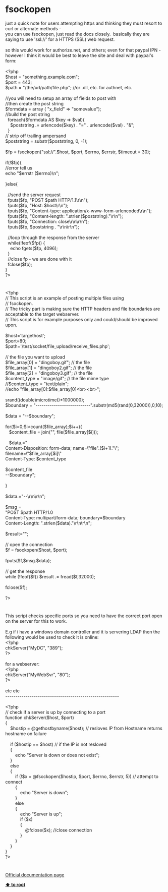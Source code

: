 # fsockopen




<div class="phpcode"><span class="html">
just a quick note for users attempting https and thinking they must resort to curl or alternate methods -
<br>you can use fsockopen, just read the docs closely.&#xA0; basically they are saying to use &apos;ssl://&apos; for a HTTPS (SSL) web request.
<br>
<br>so this would work for authorize.net, and others; even for that paypal IPN - however I think it would be best to leave the site and deal with paypal&apos;s form:
<br>
<br><span class="default">&lt;?php
<br>$host </span><span class="keyword">= </span><span class="string">&quot;something.example.com&quot;</span><span class="keyword">;
<br></span><span class="default">$port </span><span class="keyword">= </span><span class="default">443</span><span class="keyword">;
<br></span><span class="default">$path </span><span class="keyword">= </span><span class="string">&quot;/the/url/path/file.php&quot;</span><span class="keyword">; </span><span class="comment">//or .dll, etc. for authnet, etc.
<br>
<br>//you will need to setup an array of fields to post with
<br>//then create the post string
<br></span><span class="default">$formdata </span><span class="keyword">= array ( </span><span class="string">&quot;x_field&quot; </span><span class="keyword">=&gt; </span><span class="string">&quot;somevalue&quot;</span><span class="keyword">);
<br></span><span class="comment">//build the post string
<br>&#xA0; </span><span class="keyword">foreach(</span><span class="default">$formdata </span><span class="keyword">AS </span><span class="default">$key </span><span class="keyword">=&gt; </span><span class="default">$val</span><span class="keyword">){
<br>&#xA0; &#xA0; </span><span class="default">$poststring </span><span class="keyword">.= </span><span class="default">urlencode</span><span class="keyword">(</span><span class="default">$key</span><span class="keyword">) . </span><span class="string">&quot;=&quot; </span><span class="keyword">. </span><span class="default">urlencode</span><span class="keyword">(</span><span class="default">$val</span><span class="keyword">) . </span><span class="string">&quot;&amp;&quot;</span><span class="keyword">;
<br>&#xA0; }
<br></span><span class="comment">// strip off trailing ampersand
<br></span><span class="default">$poststring </span><span class="keyword">= </span><span class="default">substr</span><span class="keyword">(</span><span class="default">$poststring</span><span class="keyword">, </span><span class="default">0</span><span class="keyword">, -</span><span class="default">1</span><span class="keyword">);
<br>
<br></span><span class="default">$fp </span><span class="keyword">= </span><span class="default">fsockopen</span><span class="keyword">(</span><span class="string">&quot;ssl://&quot;</span><span class="keyword">.</span><span class="default">$host</span><span class="keyword">, </span><span class="default">$port</span><span class="keyword">, </span><span class="default">$errno</span><span class="keyword">, </span><span class="default">$errstr</span><span class="keyword">, </span><span class="default">$timeout </span><span class="keyword">= </span><span class="default">30</span><span class="keyword">);
<br>
<br>if(!</span><span class="default">$fp</span><span class="keyword">){
<br> </span><span class="comment">//error tell us
<br> </span><span class="keyword">echo </span><span class="string">&quot;</span><span class="default">$errstr</span><span class="string"> (</span><span class="default">$errno</span><span class="string">)\n&quot;</span><span class="keyword">;
<br>&#xA0;&#xA0; 
<br>}else{
<br>
<br>&#xA0; </span><span class="comment">//send the server request
<br>&#xA0; </span><span class="default">fputs</span><span class="keyword">(</span><span class="default">$fp</span><span class="keyword">, </span><span class="string">&quot;POST </span><span class="default">$path</span><span class="string"> HTTP/1.1\r\n&quot;</span><span class="keyword">);
<br>&#xA0; </span><span class="default">fputs</span><span class="keyword">(</span><span class="default">$fp</span><span class="keyword">, </span><span class="string">&quot;Host: </span><span class="default">$host</span><span class="string">\r\n&quot;</span><span class="keyword">);
<br>&#xA0; </span><span class="default">fputs</span><span class="keyword">(</span><span class="default">$fp</span><span class="keyword">, </span><span class="string">&quot;Content-type: application/x-www-form-urlencoded\r\n&quot;</span><span class="keyword">);
<br>&#xA0; </span><span class="default">fputs</span><span class="keyword">(</span><span class="default">$fp</span><span class="keyword">, </span><span class="string">&quot;Content-length: &quot;</span><span class="keyword">.</span><span class="default">strlen</span><span class="keyword">(</span><span class="default">$poststring</span><span class="keyword">).</span><span class="string">&quot;\r\n&quot;</span><span class="keyword">);
<br>&#xA0; </span><span class="default">fputs</span><span class="keyword">(</span><span class="default">$fp</span><span class="keyword">, </span><span class="string">&quot;Connection: close\r\n\r\n&quot;</span><span class="keyword">);
<br>&#xA0; </span><span class="default">fputs</span><span class="keyword">(</span><span class="default">$fp</span><span class="keyword">, </span><span class="default">$poststring </span><span class="keyword">. </span><span class="string">&quot;\r\n\r\n&quot;</span><span class="keyword">);
<br>
<br>&#xA0; </span><span class="comment">//loop through the response from the server
<br>&#xA0; </span><span class="keyword">while(!</span><span class="default">feof</span><span class="keyword">(</span><span class="default">$fp</span><span class="keyword">)) {
<br>&#xA0; &#xA0; echo </span><span class="default">fgets</span><span class="keyword">(</span><span class="default">$fp</span><span class="keyword">, </span><span class="default">4096</span><span class="keyword">);
<br>&#xA0; }
<br>&#xA0; </span><span class="comment">//close fp - we are done with it
<br>&#xA0; </span><span class="default">fclose</span><span class="keyword">(</span><span class="default">$fp</span><span class="keyword">);
<br>}
<br></span><span class="default">?&gt;</span>
</span>
</div>
  

#


<div class="phpcode"><span class="html">
<span class="default">&lt;?php
<br></span><span class="comment">// This script is an example of posting multiple files using 
<br>// fsockopen.
<br>// The tricky part is making sure the HTTP headers and file boundaries are acceptable to the target webserver.
<br>// This script is for example purposes only and could/should be improved upon.
<br>
<br></span><span class="default">$host</span><span class="keyword">=</span><span class="string">&apos;targethost&apos;</span><span class="keyword">;
<br></span><span class="default">$port</span><span class="keyword">=</span><span class="default">80</span><span class="keyword">;
<br></span><span class="default">$path</span><span class="keyword">=</span><span class="string">&apos;/test/socket/file_upload/receive_files.php&apos;</span><span class="keyword">;
<br>
<br></span><span class="comment">// the file you want to upload 
<br></span><span class="default">$file_array</span><span class="keyword">[</span><span class="default">0</span><span class="keyword">] = </span><span class="string">&quot;dingoboy.gif&quot;</span><span class="keyword">; </span><span class="comment">// the file 
<br></span><span class="default">$file_array</span><span class="keyword">[</span><span class="default">1</span><span class="keyword">] = </span><span class="string">&quot;dingoboy2.gif&quot;</span><span class="keyword">; </span><span class="comment">// the file 
<br></span><span class="default">$file_array</span><span class="keyword">[</span><span class="default">2</span><span class="keyword">] = </span><span class="string">&quot;dingoboy3.gif&quot;</span><span class="keyword">; </span><span class="comment">// the file 
<br></span><span class="default">$content_type </span><span class="keyword">= </span><span class="string">&quot;image/gif&quot;</span><span class="keyword">; </span><span class="comment">// the file mime type
<br>//$content_type = &quot;text/plain&quot;;
<br>//echo &quot;file_array[0]:$file_array[0]&lt;br&gt;&lt;br&gt;&quot;;
<br>
<br></span><span class="default">srand</span><span class="keyword">((double)</span><span class="default">microtime</span><span class="keyword">()*</span><span class="default">1000000</span><span class="keyword">);
<br></span><span class="default">$boundary </span><span class="keyword">= </span><span class="string">&quot;---------------------------&quot;</span><span class="keyword">.</span><span class="default">substr</span><span class="keyword">(</span><span class="default">md5</span><span class="keyword">(</span><span class="default">rand</span><span class="keyword">(</span><span class="default">0</span><span class="keyword">,</span><span class="default">32000</span><span class="keyword">)),</span><span class="default">0</span><span class="keyword">,</span><span class="default">10</span><span class="keyword">);
<br>
<br></span><span class="default">$data </span><span class="keyword">= </span><span class="string">&quot;--</span><span class="default">$boundary</span><span class="string">&quot;</span><span class="keyword">;
<br>
<br>for(</span><span class="default">$i</span><span class="keyword">=</span><span class="default">0</span><span class="keyword">;</span><span class="default">$i</span><span class="keyword">&lt;</span><span class="default">count</span><span class="keyword">(</span><span class="default">$file_array</span><span class="keyword">);</span><span class="default">$i</span><span class="keyword">++){
<br>&#xA0;&#xA0; </span><span class="default">$content_file </span><span class="keyword">= </span><span class="default">join</span><span class="keyword">(</span><span class="string">&quot;&quot;</span><span class="keyword">, </span><span class="default">file</span><span class="keyword">(</span><span class="default">$file_array</span><span class="keyword">[</span><span class="default">$i</span><span class="keyword">]));
<br>
<br>&#xA0;&#xA0; </span><span class="default">$data</span><span class="keyword">.=</span><span class="string">&quot;
<br>Content-Disposition: form-data; name=\&quot;file&quot;</span><span class="keyword">.(</span><span class="default">$i</span><span class="keyword">+</span><span class="default">1</span><span class="keyword">).</span><span class="string">&quot;\&quot;; filename=\&quot;</span><span class="default">$file_array</span><span class="keyword">[</span><span class="default">$i</span><span class="keyword">]</span><span class="string">\&quot;
<br>Content-Type: </span><span class="default">$content_type</span><span class="string"> 
<br>
<br></span><span class="default">$content_file</span><span class="string">
<br>--</span><span class="default">$boundary</span><span class="string">&quot;</span><span class="keyword">;
<br>
<br>}
<br>
<br></span><span class="default">$data</span><span class="keyword">.=</span><span class="string">&quot;--\r\n\r\n&quot;</span><span class="keyword">;
<br>
<br></span><span class="default">$msg </span><span class="keyword">=
<br></span><span class="string">&quot;POST </span><span class="default">$path</span><span class="string"> HTTP/1.0
<br>Content-Type: multipart/form-data; boundary=</span><span class="default">$boundary</span><span class="string">
<br>Content-Length: &quot;</span><span class="keyword">.</span><span class="default">strlen</span><span class="keyword">(</span><span class="default">$data</span><span class="keyword">).</span><span class="string">&quot;\r\n\r\n&quot;</span><span class="keyword">;
<br>
<br></span><span class="default">$result</span><span class="keyword">=</span><span class="string">&quot;&quot;</span><span class="keyword">;
<br>
<br></span><span class="comment">// open the connection
<br></span><span class="default">$f </span><span class="keyword">= </span><span class="default">fsockopen</span><span class="keyword">(</span><span class="default">$host</span><span class="keyword">, </span><span class="default">$port</span><span class="keyword">);
<br>
<br></span><span class="default">fputs</span><span class="keyword">(</span><span class="default">$f</span><span class="keyword">,</span><span class="default">$msg</span><span class="keyword">.</span><span class="default">$data</span><span class="keyword">);
<br>
<br></span><span class="comment">// get the response
<br></span><span class="keyword">while (!</span><span class="default">feof</span><span class="keyword">(</span><span class="default">$f</span><span class="keyword">)) </span><span class="default">$result </span><span class="keyword">.= </span><span class="default">fread</span><span class="keyword">(</span><span class="default">$f</span><span class="keyword">,</span><span class="default">32000</span><span class="keyword">);
<br>
<br></span><span class="default">fclose</span><span class="keyword">(</span><span class="default">$f</span><span class="keyword">);
<br>
<br></span><span class="default">?&gt;</span>
</span>
</div>
  

#


<div class="phpcode"><span class="html">
This script checks specific ports so you need to have the correct port open on the server for this to work.
<br>
<br>E.g if i have a windows domain controller and it is servering LDAP then the following would be used to check it is online:
<br><span class="default">&lt;?php
<br>chkServer</span><span class="keyword">(</span><span class="string">&quot;MyDC&quot;</span><span class="keyword">, </span><span class="string">&quot;389&quot;</span><span class="keyword">);
<br></span><span class="default">?&gt;
<br></span>
<br>for a webserver:
<br><span class="default">&lt;?php
<br>chkServer</span><span class="keyword">(</span><span class="string">&quot;MyWebSvr&quot;</span><span class="keyword">, </span><span class="string">&quot;80&quot;</span><span class="keyword">);
<br></span><span class="default">?&gt;
<br></span>
<br>etc etc
<br>--------------------------------------------------------
<br>
<br><span class="default">&lt;?php
<br></span><span class="comment">// check if a server is up by connecting to a port
<br></span><span class="keyword">function </span><span class="default">chkServer</span><span class="keyword">(</span><span class="default">$host</span><span class="keyword">, </span><span class="default">$port</span><span class="keyword">)
<br>{&#xA0;&#xA0; 
<br>&#xA0; &#xA0; </span><span class="default">$hostip </span><span class="keyword">= @</span><span class="default">gethostbyname</span><span class="keyword">(</span><span class="default">$host</span><span class="keyword">); </span><span class="comment">// resloves IP from Hostname returns hostname on failure
<br>&#xA0; &#xA0; 
<br>&#xA0; &#xA0; </span><span class="keyword">if (</span><span class="default">$hostip </span><span class="keyword">== </span><span class="default">$host</span><span class="keyword">) </span><span class="comment">// if the IP is not resloved
<br>&#xA0; &#xA0; </span><span class="keyword">{
<br>&#xA0; &#xA0; &#xA0; &#xA0; echo </span><span class="string">&quot;Server is down or does not exist&quot;</span><span class="keyword">;
<br>&#xA0; &#xA0; }
<br>&#xA0; &#xA0; else
<br>&#xA0; &#xA0; {
<br>&#xA0; &#xA0; &#xA0; &#xA0; if (!</span><span class="default">$x </span><span class="keyword">= @</span><span class="default">fsockopen</span><span class="keyword">(</span><span class="default">$hostip</span><span class="keyword">, </span><span class="default">$port</span><span class="keyword">, </span><span class="default">$errno</span><span class="keyword">, </span><span class="default">$errstr</span><span class="keyword">, </span><span class="default">5</span><span class="keyword">)) </span><span class="comment">// attempt to connect
<br>&#xA0; &#xA0; &#xA0; &#xA0; </span><span class="keyword">{
<br>&#xA0; &#xA0; &#xA0; &#xA0; &#xA0; &#xA0; echo </span><span class="string">&quot;Server is down&quot;</span><span class="keyword">;
<br>&#xA0; &#xA0; &#xA0; &#xA0; }
<br>&#xA0; &#xA0; &#xA0; &#xA0; else 
<br>&#xA0; &#xA0; &#xA0; &#xA0; {
<br>&#xA0; &#xA0; &#xA0; &#xA0; &#xA0; &#xA0; echo </span><span class="string">&quot;Server is up&quot;</span><span class="keyword">;
<br>&#xA0; &#xA0; &#xA0; &#xA0; &#xA0; &#xA0; if (</span><span class="default">$x</span><span class="keyword">)
<br>&#xA0; &#xA0; &#xA0; &#xA0; &#xA0; &#xA0; {
<br>&#xA0; &#xA0; &#xA0; &#xA0; &#xA0; &#xA0; &#xA0; &#xA0; @</span><span class="default">fclose</span><span class="keyword">(</span><span class="default">$x</span><span class="keyword">); </span><span class="comment">//close connection
<br>&#xA0; &#xA0; &#xA0; &#xA0; &#xA0; &#xA0; </span><span class="keyword">}
<br>&#xA0; &#xA0; &#xA0; &#xA0; }&#xA0; 
<br>&#xA0; &#xA0; }
<br>}
<br></span><span class="default">?&gt;</span>
</span>
</div>
  

#

[Official documentation page](https://www.php.net/manual/en/function.fsockopen.php)

**[⬆ to root](/)**